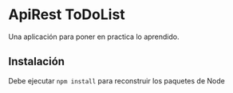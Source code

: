 # ApiRest ToDoList

Una aplicación para poner en practica lo aprendido.

## Instalación

Debe ejecutar `npm install` para reconstruir los paquetes de Node

